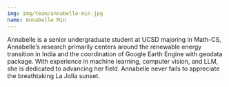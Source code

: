 ```yaml
---
img: img/team/annabelle-min.jpg
name: Annabelle Min
---
```



Annabelle is a senior undergraduate student at UCSD majoring in Math-CS, Annabelle’s research primarily centers around the renewable energy transition in India and the coordination of Google Earth Engine with geodata package. With experience in machine learning, computer vision, and LLM, she is dedicated to advancing her field. Annabelle never fails to appreciate the breathtaking La Jolla sunset.


